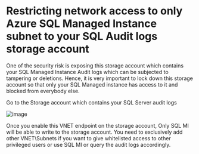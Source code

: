 # Restricting network access to only Azure SQL Managed Instance subnet to your SQL Audit logs storage account

One of the security risk is exposing this storage account which contains your SQL Managed Instance Audit logs which can be subjected to tampering or deletions. Hence, it is very important to lock down this storage account so that only your SQL Managed instance has access to it and blocked from everybody else.

Go to the Storage account which contains your SQL Server audit logs

![image](https://user-images.githubusercontent.com/22504173/75550179-540ea580-59ff-11ea-928f-d61fc1d45a18.png)

Once you enable this VNET endpoint on the storage account, Only SQL MI will be able to write to the storage account. You need to exclusively add other VNET\Subnets if you want to give whitelisted access to other privileged users or use SQL MI or query the audit logs accordingly.

